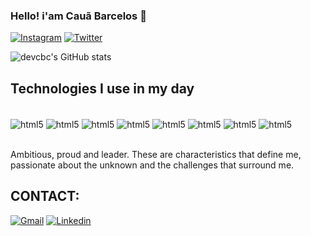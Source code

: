 
### Hello! i'am Cauã Barcelos 👋

[![Instagram](https://img.shields.io/badge/Instagram-E4405F?style=for-the-badge&logo=instagram&logoColor=white)](https://instagram.com/c.auab)
[![Twitter](https://img.shields.io/badge/Twitter-1DA1F2?style=for-the-badge&logo=twitter&logoColor=white)](https://twitter.com/otaldocb)

![devcbc's GitHub stats](https://github-readme-stats.vercel.app/api?username=devcbc&show_icons=true&theme=dracula)

## Technologies I use in my day

<div style="display: inline_block"><br/>
<img align="center" alt="html5" src="https://img.shields.io/badge/C%2B%2B-00599C?style=for-the-badge&logo=c%2B%2B&logoColor=white"/>
<img align="center" alt="html5" src="https://img.shields.io/badge/Microsoft_Office-D83B01?style=for-the-badge&logo=microsoft-office&logoColor=white" />
  <img align="center" alt="html5" src="https://img.shields.io/badge/JavaScript-F7DF1E?style=for-the-badge&logo=javascript&logoColor=black" />
    <img align="center" alt="html5" src="https://img.shields.io/badge/HTML5-E34F26?style=for-the-badge&logo=html5&logoColor=white" />
      <img align="center" alt="html5" src="https://img.shields.io/badge/Python-14354C?style=for-the-badge&logo=python&logoColor=white" />
        <img align="center" alt="html5" src="https://img.shields.io/badge/CSS3-1572B6?style=for-the-badge&logo=css3&logoColor=white" />
        <img align="center" alt="html5" src="https://img.shields.io/badge/Windows-0078D6?style=for-the-badge&logo=windows&logoColor=white" />
        <img align="center" alt="html5" src="https://img.shields.io/badge/C%23-239120?style=for-the-badge&logo=c-sharp&logoColor=white" />

</div><br/>

Ambitious, proud and leader. These are characteristics that define me, passionate about the unknown and the challenges that surround me.

## CONTACT:

[![Gmail](https://img.shields.io/badge/Gmail-D14836?style=for-the-badge&logo=gmail&logoColor=white)](https://cauabc12@gmail.com)
[![Linkedin](https://img.shields.io/badge/LinkedIn-0077B5?style=for-the-badge&logo=linkedin&logoColor=white)](https://www.linkedin.com/in/cauã-barcelos-67b91b235/)



